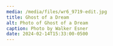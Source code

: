 ```yaml
---
media: /media/files/wr6_9719-edit.jpg
title: Ghost of a Dream
alt: Photo of Ghost of a Dream
caption: Photo by Walker Esner
date: 2024-02-14T15:33:00-0500
---
```

